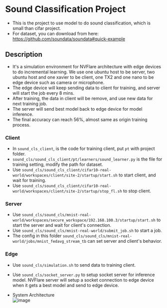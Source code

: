 # Sound Classification Project
- This is the project to use model to do sound classification, which is small than cifar project.
- For dataset, you can download from here: https://github.com/soundata/soundata#quick-example

## Description
- It's a simulation environment for NVFlare architecture with edge devices to do incremental learning. We use one ubuntu host to be server, two ubuntu host and one xavier to be client, 
one TX2 and one nano to be edge device such as camera or microphone.
- The edge device will keep sending data to client for training, and server will start the job every 8 mins.
- After training, the data in client will be remove, and use new data for next training job.
- The server will send best model back to edge device for model inference.
- The final accuracy can reach 56%, almost same as origin training process.

### Client
- In `sound_cls_client`, is the code for training client, put `pt` with project folder.
- `sound_cls/sound_cls_client/pt/learners/sound_learner.py` is the file for training setting, modify the path for dataset.
- Use `sound_cls/sound_cls_client/cifar10-real-world/workspaces/client/site-2/startup/start.sh` to start client, and wait for training.
- Use `sound_cls/sound_cls_client/cifar10-real-world/workspaces/client/site-2/startup/stop_fl.sh` to stop client.

### Server
- Use `sound_cls/sound_cls/mnist-real-world/workspaces/secure_workspace/192.168.100.3/startup/start.sh` to start the server and wait for client's connection.
- Use `sound_cls/sound_cls/mnist-real-world/submit_job.sh` to start a job.
- The config in this folder `sound_cls/sound_cls/mnist-real-world/jobs/mnist_fedavg_stream_tb` can set server and client's behavior.

### Edge
- Use `sound_cls/simulation.sh` to send data to training client.
- Use `sound_cls/socket_server.py` to setup socket server for inference model. NVFlare server will setup a socket connection to edge device when it gets a best model and send to edge device.

- System Architecture <br> ![image](https://github.com/tony0405519/my_NVFlare/assets/32840426/d058092d-9654-4bab-81b3-b940cb0bc7da)
